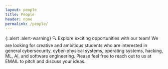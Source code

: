 ```yaml
---
layout: people
title: People
header: none
permalink: /people/
---
```


{:.alert .alert-warning}
🔍 Explore exciting opportunities with our team!
We are looking for creative and ambitious students
who are interested in
    general cybersecurity,
    cyber-physical systems,
    operating systems,
    hacking,
    ML, AI,
    and software engineering.
Please feel free to reach out to us at EMAIL
to pitch and discuss your ideas.

